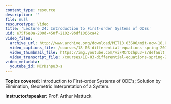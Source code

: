```yaml
---
content_type: resource
description: ''
file: null
resourcetype: Video
title: 'Lecture 24: Introduction to First-order Systems of ODEs'
uid: e75f6e0a-200d-450f-2102-9bdf1066ca42
video_files:
  archive_url: http://www.archive.org/download/MIT18.03S06/mit-ocw-18.03-lec24-14apr2003-220k.mp4
  video_captions_file: /courses/18-03-differential-equations-spring-2010/26238ae1db765875b9d5ba874fdf48e0_MCrDzhpu3-s.vtt
  video_thumbnail_file: https://img.youtube.com/vi/MCrDzhpu3-s/default.jpg
  video_transcript_file: /courses/18-03-differential-equations-spring-2010/07023906609831af261b9a392c4deef3_MCrDzhpu3-s.pdf
video_metadata:
  youtube_id: MCrDzhpu3-s
---
```


**Topics covered:** Introduction to First-order Systems of ODE's; Solution by Elimination, Geometric Interpretation of a System.

**Instructor/speaker:** Prof. Arthur Mattuck